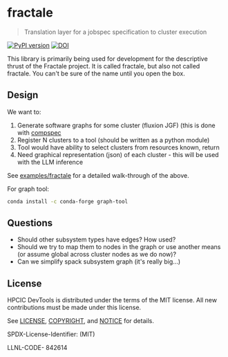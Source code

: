 # fractale

> Translation layer for a jobspec specification to cluster execution

[![PyPI version](https://badge.fury.io/py/fractale.svg)](https://badge.fury.io/py/fractale)
[![DOI](https://zenodo.org/badge/773568660.svg)](https://zenodo.org/doi/10.5281/zenodo.13787066)

This library is primarily being used for development for the descriptive thrust of the Fractale project. It is called fractale, but also not called fractale. You can't be sure of the name until you open the box.

## Design

We want to:

1. Generate software graphs for some cluster (fluxion JGF) (this is done with [compspec](https://github.com/compspec/compspec)
2. Register N clusters to a tool (should be written as a python module)
3. Tool would have ability to select clusters from resources known, return
4. Need graphical representation (json) of each cluster - this will be used with the LLM inference

See [examples/fractale](examples/fractale) for a detailed walk-through of the above.

For graph tool:

```bash
conda install -c conda-forge graph-tool
```

## Questions

- Should other subsystem types have edges? How used?
- Should we try to map them to nodes in the graph or use another means (or assume global across cluster nodes as we do now)?
- Can we simplify spack subsystem graph (it's really big...)

<!-- ⭐️ [Documentation](https://compspec.github.io/fractale) ⭐️ -->

## License

HPCIC DevTools is distributed under the terms of the MIT license.
All new contributions must be made under this license.

See [LICENSE](https://github.com/converged-computing/cloud-select/blob/main/LICENSE),
[COPYRIGHT](https://github.com/converged-computing/cloud-select/blob/main/COPYRIGHT), and
[NOTICE](https://github.com/converged-computing/cloud-select/blob/main/NOTICE) for details.

SPDX-License-Identifier: (MIT)

LLNL-CODE- 842614
